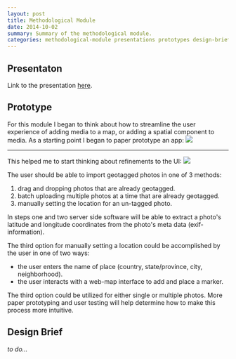 ```yaml
---
layout: post
title: Methodological Module
date: 2014-10-02
summary: Summary of the methodological module.
categories: methodological-module presentations prototypes design-briefs
---
```


## Presentaton
Link to the presentation [here]({{site.url}}/assets/method-present/index.html).

## Prototype
For this module I began to think about how to streamline the user experience of adding media to a map, or adding a spatial component to media. As a starting point I began to paper prototype an app:
![]({{site.url}}/assets/method-present/img/paper-prototype01.gif)

----------

This helped me to start thinking about refinements to the UI:
![]({{site.url}}/assets/dashboard_draft01.jpg)

The user should be able to import geotagged photos in one of 3 methods:  

1. drag and dropping photos that are already geotagged.
2. batch uploading multiple photos at a time that are already geotagged.
3. manually setting the location for an un-tagged photo.

In steps one and two server side software will be able to extract a photo's latitude and longitude coordinates from the photo's meta data (exif-information). 

The third option for manually setting a location could be accomplished by the user in one of two ways:  

- the user enters the name of place (country, state/province, city, neighborhood).
- the user interacts with a web-map interface to add and place a marker.

The third option could be utilized for either single or multiple photos. More paper prototyping and user testing will help determine how to make this process more intuitive.

## Design Brief
*to do...*